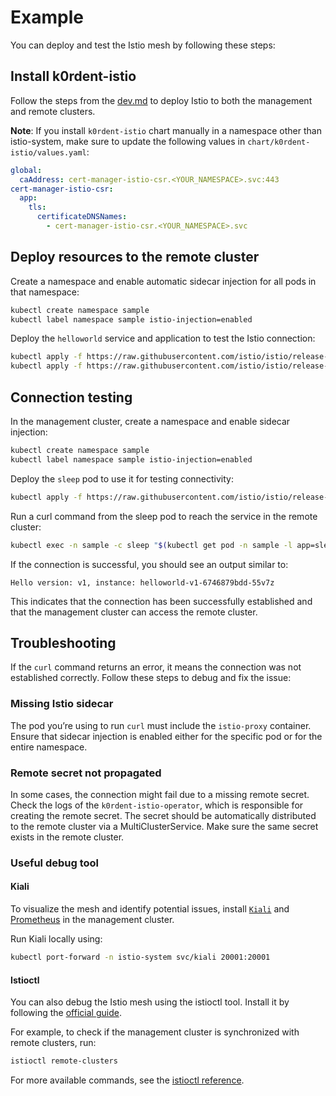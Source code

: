 # Example

You can deploy and test the Istio mesh by following these steps:

## Install k0rdent-istio

Follow the steps from the [dev.md](./dev.md) to deploy Istio to both the management and remote clusters.

**Note**: If you install `k0rdent-istio` chart manually in a namespace other than istio-system, make sure to update the following values in `chart/k0rdent-istio/values.yaml`:

```yaml
global:
  caAddress: cert-manager-istio-csr.<YOUR_NAMESPACE>.svc:443
cert-manager-istio-csr:
  app:
    tls:
      certificateDNSNames:
        - cert-manager-istio-csr.<YOUR_NAMESPACE>.svc
```

## Deploy resources to the remote cluster

Create a namespace and enable automatic sidecar injection for all pods in that namespace:

```bash
kubectl create namespace sample
kubectl label namespace sample istio-injection=enabled
```

Deploy the `helloworld` service and application to test the Istio connection:

```bash
kubectl apply -f https://raw.githubusercontent.com/istio/istio/release-1.27/samples/helloworld/helloworld.yaml -l service=helloworld -n sample
kubectl apply -f https://raw.githubusercontent.com/istio/istio/release-1.27/samples/helloworld/helloworld.yaml -l version=v1 -n sample
```

## Connection testing

In the management cluster, create a namespace and enable sidecar injection:

```bash
kubectl create namespace sample
kubectl label namespace sample istio-injection=enabled
```

Deploy the `sleep` pod to use it for testing connectivity:

```bash
kubectl apply -f https://raw.githubusercontent.com/istio/istio/release-1.27/samples/sleep/sleep.yaml -n sample
```

Run a curl command from the sleep pod to reach the service in the remote cluster:

```bash
kubectl exec -n sample -c sleep "$(kubectl get pod -n sample -l app=sleep -o jsonpath='{.items[0].metadata.name}')" -- curl -sS helloworld.sample:5000/hello
```

If the connection is successful, you should see an output similar to:

```planetext
Hello version: v1, instance: helloworld-v1-6746879bdd-55v7z
```

This indicates that the connection has been successfully established and that the management cluster can access the remote cluster.

## Troubleshooting

If the `curl` command returns an error, it means the connection was not established correctly. Follow these steps to debug and fix the issue:

### Missing Istio sidecar

The pod you’re using to run `curl` must include the `istio-proxy` container. Ensure that sidecar injection is enabled either for the specific pod or for the entire namespace.

### Remote secret not propagated

In some cases, the connection might fail due to a missing remote secret. Check the logs of the `k0rdent-istio-operator`, which is responsible for creating the remote secret. The secret should be automatically distributed to the remote cluster via a MultiClusterService. Make sure the same secret exists in the remote cluster.

### Useful debug tool

#### Kiali

To visualize the mesh and identify potential issues, install [`Kiali`](https://istio.io/latest/docs/ops/integrations/kiali/#installation) and [Prometheus](https://istio.io/latest/docs/ops/integrations/prometheus/) in the management cluster.

Run Kiali locally using:

```bash
kubectl port-forward -n istio-system svc/kiali 20001:20001
```

#### Istioctl

You can also debug the Istio mesh using the istioctl tool. Install it by following the [official guide](https://istio.io/latest/docs/ops/diagnostic-tools/istioctl/#install-hahahugoshortcode1244s2hbhb).

For example, to check if the management cluster is synchronized with remote clusters, run:

```bash
istioctl remote-clusters
```

For more available commands, see the [istioctl reference](https://istio.io/latest/docs/reference/commands/istioctl/).
